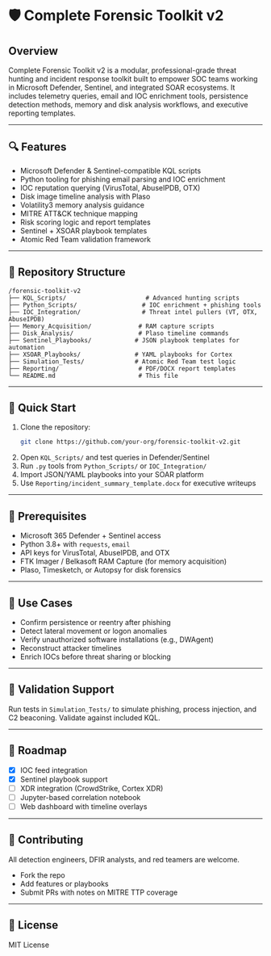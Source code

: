 # 🛡️ Complete Forensic Toolkit v2

## Overview
Complete Forensic Toolkit v2 is a modular, professional-grade threat hunting and incident response toolkit built to empower SOC teams working in Microsoft Defender, Sentinel, and integrated SOAR ecosystems. It includes telemetry queries, email and IOC enrichment tools, persistence detection methods, memory and disk analysis workflows, and executive reporting templates.

---

## 🔍 Features
- Microsoft Defender & Sentinel-compatible KQL scripts
- Python tooling for phishing email parsing and IOC enrichment
- IOC reputation querying (VirusTotal, AbuseIPDB, OTX)
- Disk image timeline analysis with Plaso
- Volatility3 memory analysis guidance
- MITRE ATT&CK technique mapping
- Risk scoring logic and report templates
- Sentinel + XSOAR playbook templates
- Atomic Red Team validation framework

---

## 📁 Repository Structure
```
/forensic-toolkit-v2
├── KQL_Scripts/                      # Advanced hunting scripts
├── Python_Scripts/                  # IOC enrichment + phishing tools
├── IOC_Integration/                 # Threat intel pullers (VT, OTX, AbuseIPDB)
├── Memory_Acquisition/             # RAM capture scripts
├── Disk_Analysis/                  # Plaso timeline commands
├── Sentinel_Playbooks/            # JSON playbook templates for automation
├── XSOAR_Playbooks/               # YAML playbooks for Cortex
├── Simulation_Tests/              # Atomic Red Team test logic
├── Reporting/                      # PDF/DOCX report templates
└── README.md                       # This file
```

---

## 🚀 Quick Start
1. Clone the repository:
   ```bash
   git clone https://github.com/your-org/forensic-toolkit-v2.git
   ```
2. Open `KQL_Scripts/` and test queries in Defender/Sentinel
3. Run `.py` tools from `Python_Scripts/` or `IOC_Integration/`
4. Import JSON/YAML playbooks into your SOAR platform
5. Use `Reporting/incident_summary_template.docx` for executive writeups

---

## 🧠 Prerequisites
- Microsoft 365 Defender + Sentinel access
- Python 3.8+ with `requests`, `email`
- API keys for VirusTotal, AbuseIPDB, and OTX
- FTK Imager / Belkasoft RAM Capture (for memory acquisition)
- Plaso, Timesketch, or Autopsy for disk forensics

---

## 🎯 Use Cases
- Confirm persistence or reentry after phishing
- Detect lateral movement or logon anomalies
- Verify unauthorized software installations (e.g., DWAgent)
- Reconstruct attacker timelines
- Enrich IOCs before threat sharing or blocking

---

## 🧪 Validation Support
Run tests in `Simulation_Tests/` to simulate phishing, process injection, and C2 beaconing. Validate against included KQL.

---

## 🏁 Roadmap
- [x] IOC feed integration
- [x] Sentinel playbook support
- [ ] XDR integration (CrowdStrike, Cortex XDR)
- [ ] Jupyter-based correlation notebook
- [ ] Web dashboard with timeline overlays

---

## 🤝 Contributing
All detection engineers, DFIR analysts, and red teamers are welcome.
- Fork the repo
- Add features or playbooks
- Submit PRs with notes on MITRE TTP coverage

---

## 📜 License
MIT License
